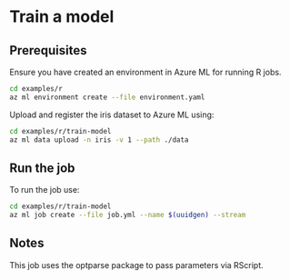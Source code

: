 # Train a model

## Prerequisites
Ensure you have created an environment in Azure ML for running R jobs.

```bash
cd examples/r
az ml environment create --file environment.yaml
```

Upload and register the iris dataset to Azure ML using:

```bash
cd examples/r/train-model
az ml data upload -n iris -v 1 --path ./data
```

## Run the job

To run the job use:

```bash
cd examples/r/train-model
az ml job create --file job.yml --name $(uuidgen) --stream
```

## Notes

This job uses the optparse package to pass parameters via RScript. 

